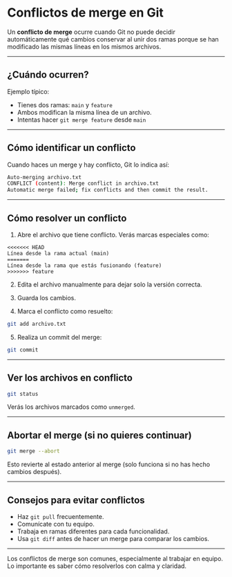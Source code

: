 # Conflictos de merge en Git

Un **conflicto de merge** ocurre cuando Git no puede decidir automáticamente qué cambios conservar al unir dos ramas porque se han modificado las mismas líneas en los mismos archivos.

---

## ¿Cuándo ocurren?

Ejemplo típico:
- Tienes dos ramas: `main` y `feature`
- Ambos modifican la misma línea de un archivo.
- Intentas hacer `git merge feature` desde `main`

---

## Cómo identificar un conflicto

Cuando haces un merge y hay conflicto, Git lo indica así:

```bash
Auto-merging archivo.txt
CONFLICT (content): Merge conflict in archivo.txt
Automatic merge failed; fix conflicts and then commit the result.
```

---

## Cómo resolver un conflicto

1. Abre el archivo que tiene conflicto. Verás marcas especiales como:

```text
<<<<<<< HEAD
Línea desde la rama actual (main)
=======
Línea desde la rama que estás fusionando (feature)
>>>>>>> feature
```

2. Edita el archivo manualmente para dejar solo la versión correcta.

3. Guarda los cambios.

4. Marca el conflicto como resuelto:
```bash
git add archivo.txt
```

5. Realiza un commit del merge:
```bash
git commit
```

---

## Ver los archivos en conflicto

```bash
git status
```

Verás los archivos marcados como `unmerged`.

---

## Abortar el merge (si no quieres continuar)

```bash
git merge --abort
```

Esto revierte al estado anterior al merge (solo funciona si no has hecho cambios después).

---

## Consejos para evitar conflictos

- Haz `git pull` frecuentemente.
- Comunícate con tu equipo.
- Trabaja en ramas diferentes para cada funcionalidad.
- Usa `git diff` antes de hacer un merge para comparar los cambios.

---

Los conflictos de merge son comunes, especialmente al trabajar en equipo. Lo importante es saber cómo resolverlos con calma y claridad.

